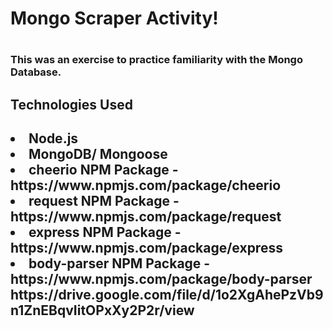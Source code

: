 <h1>Mongo Scraper Activity!<h1>
<h3>This was an exercise to practice familiarity with the Mongo Database.<h3>

<h2> Technologies Used<h2>
<li>Node.js</li>
<li>MongoDB/ Mongoose</li>
<li>cheerio NPM Package - https://www.npmjs.com/package/cheerio</li>
<li>request NPM Package - https://www.npmjs.com/package/request</li>
<li>express NPM Package - https://www.npmjs.com/package/express</li>
<li>body-parser NPM Package - https://www.npmjs.com/package/body-parser</li>
https://drive.google.com/file/d/1o2XgAhePzVb9n1ZnEBqvIitOPxXy2P2r/view